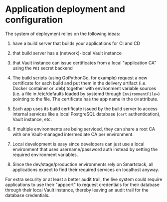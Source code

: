 Application deployment and configuration
========================================

The system of deployment relies on the following ideas:

  1. have a build server that builds your applications for CI and CD
  
  2. that build server has a (network)-local Vault instance
  
  3. that Vault instance can issue certificates from a local "application CA"
     using the `PKI` secret backend
     
  4. The build scripts (using GoPythonGo, for example) request a new 
     certificate for each build and put them in the delivery artifact (i.e.
     Docker container or .deb) together with environment variable sources (i.e.
     a file in /etc/defaults loaded by systemd through `EnvironmentFile=`)
     pointing to the file. The certificate has the app name in the `CN` 
     attribute.
     
  5. Each app uses its build certificate issued by the build server to access
     internal services like a local PostgreSQL database (`cert` 
     authentication), Vault instance, etc.
     
  6. If multiple environments are being serviced, they can share a root CA with
     one Vault-managed intermediate CA per environment.
     
  7. Local development is easy since developers can just use a local 
     environment that uses username/password auth instead by setting the 
     required environment variables.
     
  8. Since the dev/stage/production environments rely on Smartstack, all
     applications expect to find their required services on localhost anyway.
     
For extra security or at least a better audit trail, the live system could 
require applications to use their "appcert" to request credentials for their
database through their local Vault instance, thereby leaving an audit trail for
the database credentials.
